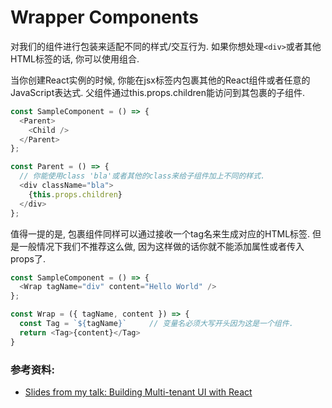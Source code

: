 # Wrapper Components
对我们的组件进行包装来适配不同的样式/交互行为.
如果你想处理`<div>`或者其他HTML标签的话, 你可以使用组合.

当你创建React实例的时候, 你能在jsx标签内包裹其他的React组件或者任意的JavaScript表达式.
父组件通过this.props.children能访问到其包裹的子组件.

```javascript
const SampleComponent = () => {
  <Parent>
    <Child />
  </Parent>
};

const Parent = () => {
  // 你能使用class 'bla'或者其他的class来给子组件加上不同的样式.
  <div className="bla">
    {this.props.children}
  </div>
};
```

值得一提的是, 包裹组件同样可以通过接收一个tag名来生成对应的HTML标签. 
但是一般情况下我们不推荐这么做, 因为这样做的话你就不能添加属性或者传入props了.

```javascript
const SampleComponent = () => {
  <Wrap tagName="div" content="Hello World" />
};

const Wrap = ({ tagName, content }) => {
  const Tag = `${tagName}`     // 变量名必须大写开头因为这是一个组件.
  return <Tag>{content}</Tag>
}
```

### 参考资料:
- [Slides from my talk: Building Multi-tenant UI with React](https://speakerdeck.com/vasa/building-multitenant-ui-with-react-dot-js)
